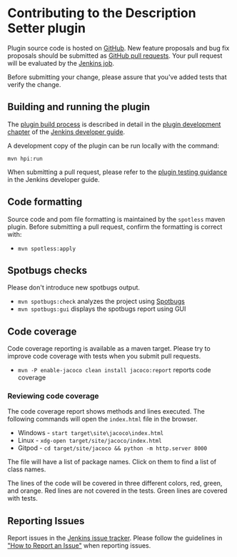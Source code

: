 # Contributing to the Description Setter plugin

Plugin source code is hosted on [GitHub](https://github.com/jenkinsci/description-setter-plugin).
New feature proposals and bug fix proposals should be submitted as [GitHub pull requests](https://help.github.com/articles/creating-a-pull-request).
Your pull request will be evaluated by the [Jenkins job](https://ci.jenkins.io/job/Plugins/job/description-setter-plugin/).

Before submitting your change, please assure that you've added tests that verify the change.

## Building and running the plugin

The [plugin build process](https://www.jenkins.io/doc/developer/plugin-development/build-process/) is described in detail in the [plugin development chapter](https://www.jenkins.io/doc/developer/plugin-development/) of the [Jenkins developer guide](https://www.jenkins.io/doc/developer/).

A development copy of the plugin can be run locally with the command:

```
mvn hpi:run
```

When submitting a pull request, please refer to the [plugin testing guidance](https://www.jenkins.io/doc/developer/plugin-development/plugin-release-tips/) in the Jenkins developer guide.

## Code formatting

Source code and pom file formatting is maintained by the `spotless` maven plugin.
Before submitting a pull request, confirm the formatting is correct with:

* `mvn spotless:apply`

## Spotbugs checks

Please don't introduce new spotbugs output.

* `mvn spotbugs:check` analyzes the project using [Spotbugs](https://spotbugs.github.io)
* `mvn spotbugs:gui` displays the spotbugs report using GUI

## Code coverage

Code coverage reporting is available as a maven target.
Please try to improve code coverage with tests when you submit pull requests.

* `mvn -P enable-jacoco clean install jacoco:report` reports code coverage

### Reviewing code coverage

The code coverage report shows methods and lines executed.
The following commands will open the `index.html` file in the browser.

* Windows - `start target\site\jacoco\index.html`
* Linux - `xdg-open target/site/jacoco/index.html`
* Gitpod - `cd target/site/jacoco && python -m http.server 8000`

The file will have a list of package names.
Click on them to find a list of class names.

The lines of the code will be covered in three different colors, red, green, and orange.
Red lines are not covered in the tests.
Green lines are covered with tests.

## Reporting Issues

Report issues in the [Jenkins issue tracker](https://www.jenkins.io/participate/report-issue/redirect/#15536).
Please follow the guidelines in ["How to Report an Issue"](https://www.jenkins.io/participate/report-issue/) when reporting issues.
